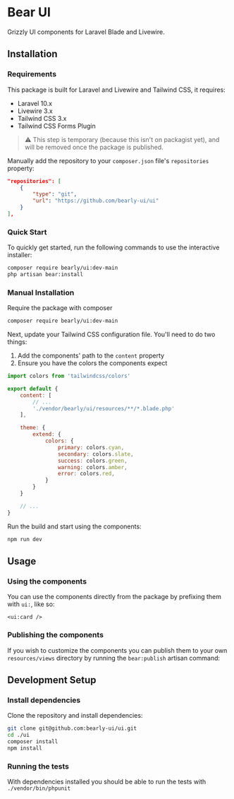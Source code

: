# Bear UI
Grizzly UI components for Laravel Blade and Livewire.

## Installation
### Requirements

This package is built for Laravel and Livewire and Tailwind CSS, it requires:
- Laravel 10.x
- Livewire 3.x
- Tailwind CSS 3.x
- Tailwind CSS Forms Plugin

> ⚠️  This step is temporary (because this isn't on packagist yet), and will be removed once the package is published.

Manually add the repository to your `composer.json` file's `repositories` property:
```json
"repositories": [
    {
        "type": "git",
        "url": "https://github.com/bearly-ui/ui"
    }
],
```

### Quick Start

To quickly get started, run the following commands to use the interactive installer:
```bash
composer require bearly/ui:dev-main
php artisan bear:install
```

### Manual Installation
Require the package with composer
```bash
composer require bearly/ui:dev-main
```

Next, update your Tailwind CSS configuration file. You'll need to do two things:

1. Add the components' path to the `content` property
2. Ensure you have the colors the components expect

```js
import colors from 'tailwindcss/colors'

export default {
    content: [
        // ...
        './vendor/bearly/ui/resources/**/*.blade.php'
    ],

    theme: {
        extend: {
            colors: {
                primary: colors.cyan,
                secondary: colors.slate,
                success: colors.green,
                warning: colors.amber,
                error: colors.red,
            }
        }
    }

    // ...
}
```

Run the build and start using the components:
```bash
npm run dev
```

## Usage
### Using the components
You can use the components directly from the package by prefixing them with `ui:`, like so:
```blade
<ui:card />
```

### Publishing the components
If you wish to customize the components you can publish them to your own `resources/views`
directory by running the `bear:publish` artisan command:

## Development Setup
### Install dependencies
Clone the repository and install dependencies:
```bash
git clone git@github.com:bearly-ui/ui.git
cd ./ui
composer install
npm install
```

### Running the tests
With dependencies installed you should be able to run the tests with `./vendor/bin/phpunit`
